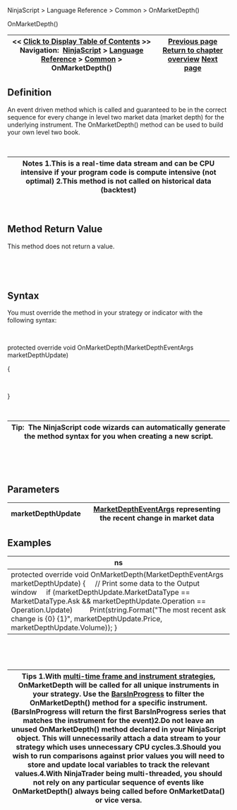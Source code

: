 ﻿


NinjaScript \> Language Reference \> Common \> OnMarketDepth()






















OnMarketDepth()







| \<\< [Click to Display Table of Contents](onmarketdepth.md) \>\> **Navigation:**     [NinjaScript](ninjascript-1.md) \> [Language Reference](language_reference_wip-1.md) \> [Common](common-1.md) \> OnMarketDepth() | [Previous page](marketdataeventargs-1.md) [Return to chapter overview](common-1.md) [Next page](marketdeptheventargs-1.md) |
| --- | --- |











## Definition


An event driven method which is called and guaranteed to be in the correct sequence for every change in level two market data (market depth) for the underlying instrument. The OnMarketDepth() method can be used to build your own level two book.


 




| Notes 1\.This is a real\-time data stream and can be CPU intensive if your program code is compute intensive (not optimal) 2\.This method is not called on historical data (backtest) |
| --- |



 


## 


## Method Return Value


This method does not return a value.


 


 


## Syntax
You must override the method in your strategy or indicator with the following syntax:


   

protected override void OnMarketDepth(MarketDepthEventArgs marketDepthUpdate)   

{  

   

}


 




| Tip:  The NinjaScript code wizards can automatically generate the method syntax for you when creating a new script. |
| --- |



 


 


## Parameters




| marketDepthUpdate | [MarketDepthEventArgs](marketdeptheventargs-1.md) representing the recent change in market data |
| --- | --- |



## 


## 


## Examples




| ns |
| --- |
| protected override void OnMarketDepth(MarketDepthEventArgs marketDepthUpdate) {      // Print some data to the Output window      if (marketDepthUpdate.MarketDataType \=\= MarketDataType.Ask \&\& marketDepthUpdate.Operation \=\= Operation.Update)          Print(string.Format("The most recent ask change is {0} {1}", marketDepthUpdate.Price, marketDepthUpdate.Volume)); } |



 


 




| Tips 1\.With [multi\-time frame and instrument strategies](multi-time_frame__instruments-1.md), OnMarketDepth will be called for all unique instruments in your strategy. Use the [BarsInProgress](barsinprogress-1.md) to filter the OnMarketDepth() method for a specific instrument. (BarsInProgress will return the first BarsInProgress series that matches the instrument for the event)2\.Do not leave an unused OnMarketDepth() method declared in your NinjaScript object. This will unnecessarily attach a data stream to your strategy which uses unnecessary CPU cycles.3\.Should you wish to run comparisons against prior values you will need to store and update local variables to track the relevant values.4\.With NinjaTrader being multi\-threaded, you should not rely on any particular sequence of events like OnMarketDepth() always being called before OnMarketData() or vice versa. |
| --- |









